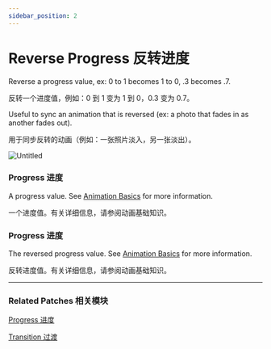```yaml
---
sidebar_position: 2
---
```


# Reverse Progress 反转进度

Reverse a progress value, ex: 0 to 1 becomes 1 to 0, .3 becomes .7.

反转一个进度值，例如：0 到 1 变为 1 到 0，0.3 变为 0.7。

Useful to sync an animation that is reversed (ex: a photo that fades in as another fades out).

用于同步反转的动画（例如：一张照片淡入，另一张淡出）。

![Untitled](https://s3.us-west-2.amazonaws.com/secure.notion-static.com/ed853abc-433b-44e3-bd4b-7bc93f57e81f/Untitled.png?X-Amz-Algorithm=AWS4-HMAC-SHA256&X-Amz-Content-Sha256=UNSIGNED-PAYLOAD&X-Amz-Credential=AKIAT73L2G45EIPT3X45%2F20220602%2Fus-west-2%2Fs3%2Faws4_request&X-Amz-Date=20220602T182006Z&X-Amz-Expires=86400&X-Amz-Signature=5df5a8bcb18a72ca13862171960396f6b9de3582a99535d7ad9088d718fd281a&X-Amz-SignedHeaders=host&response-content-disposition=filename%20%3D%22Untitled.png%22&x-id=GetObject)

### Progress 进度

A progress value. See [Animation Basics](https://www.notion.so/Animations-b81db69b4bcd4eb5a2ab5f31de3ce7c9) for more information.

一个进度值。有关详细信息，请参阅动画基础知识。

### Progress 进度

The reversed progress value. See [Animation Basics](https://www.notion.so/Animations-b81db69b4bcd4eb5a2ab5f31de3ce7c9) for more information.

反转进度值。有关详细信息，请参阅动画基础知识。

------

### Related Patches 相关模块

[Progress 进度](https://www.notion.so/Progress-9e7dae7cad624cd9a8666d13c8d56246)

[Transition 过渡](https://www.notion.so/Transition-105402795ee34baea7dd7a6b4bb251cc)
